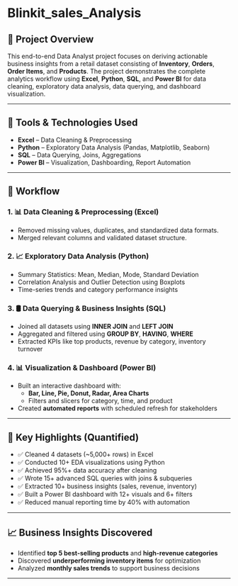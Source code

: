 # Blinkit_sales_Analysis
## 📌 Project Overview

This end-to-end Data Analyst project focuses on deriving actionable business insights from a retail dataset consisting of **Inventory**, **Orders**, **Order Items**, and **Products**. The project demonstrates the complete analytics workflow using **Excel**, **Python**, **SQL**, and **Power BI** for data cleaning, exploratory data analysis, data querying, and dashboard visualization.

---

## 🧰 Tools & Technologies Used

- **Excel** – Data Cleaning & Preprocessing  
- **Python** – Exploratory Data Analysis (Pandas, Matplotlib, Seaborn)  
- **SQL** – Data Querying, Joins, Aggregations  
- **Power BI** – Visualization, Dashboarding, Report Automation  

---

## 🔄 Workflow

### 1. 📊 Data Cleaning & Preprocessing (Excel)
- Removed missing values, duplicates, and standardized data formats.
- Merged relevant columns and validated dataset structure.

### 2. 📈 Exploratory Data Analysis (Python)
- Summary Statistics: Mean, Median, Mode, Standard Deviation
- Correlation Analysis and Outlier Detection using Boxplots
- Time-series trends and category performance insights

### 3. 🛢️ Data Querying & Business Insights (SQL)
- Joined all datasets using **INNER JOIN** and **LEFT JOIN**
- Aggregated and filtered using **GROUP BY**, **HAVING**, **WHERE**
- Extracted KPIs like top products, revenue by category, inventory turnover

### 4. 📊 Visualization & Dashboard (Power BI)
- Built an interactive dashboard with:
  - **Bar, Line, Pie, Donut, Radar, Area Charts**
  - Filters and slicers for category, time, and product
- Created **automated reports** with scheduled refresh for stakeholders

---

## 🌟 Key Highlights (Quantified)

- ✅ Cleaned 4 datasets (~5,000+ rows) in Excel
- ✅ Conducted 10+ EDA visualizations using Python
- ✅ Achieved 95%+ data accuracy after cleaning
- ✅ Wrote 15+ advanced SQL queries with joins & subqueries
- ✅ Extracted 10+ business insights (sales, revenue, inventory)
- ✅ Built a Power BI dashboard with 12+ visuals and 6+ filters
- ✅ Reduced manual reporting time by 40% with automation

---

## 📈 Business Insights Discovered

- Identified **top 5 best-selling products** and **high-revenue categories**
- Discovered **underperforming inventory items** for optimization
- Analyzed **monthly sales trends** to support business decisions

---
